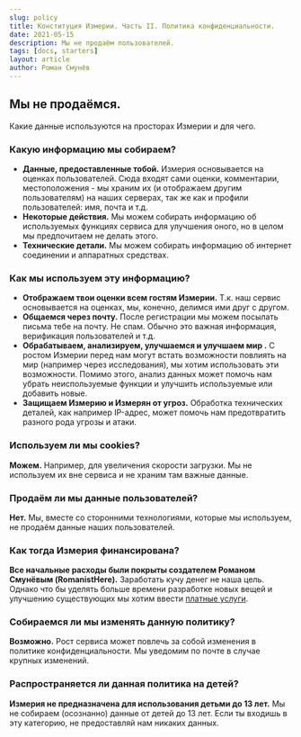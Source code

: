 ```yaml
---
slug: policy
title: Конституция Измерии. Часть II. Политика конфиденциальности.
date: 2021-05-15
description: Мы не продаём пользователей.
tags: [docs, starters]
layout: article
author: Роман Смунёв
---
```


<script>
    import Summary from "$lib/components/Blog/Article/Summary.svelte";
</script>

## Мы не продаёмся.
Какие данные используются на просторах Измерии и для чего.

<Summary
    text="Мы собираем и храним только данные, которые ты предоставляешь нам (плюс некоторые технические вещи) и используем их исключительно внутри сервиса."
/>

### Какую информацию мы собираем?
- **Данные, предоставленные тобой.** Измерия основывается на оценках пользователей. Сюда входят сами оценки, комментарии, местоположения - мы храним их (и отображаем другим пользователям) на наших серверах, так же как и профили пользователей: имя, почта и т.д.
- **Некоторые действия.** Мы можем собирать информацию об используемых функциях сервиса для улучшения оного, но в целом мы предпочитаем не делать этого.
- **Технические детали.** Мы можем собирать информацию об интернет соединении и аппаратных средствах.

### Как мы используем эту информацию?
- **Отображаем твои оценки всем гостям Измерии.** Т.к. наш сервис основывается на оценках, мы, конечно, делимся ими друг с другом.
- **Общаемся через почту.** После регистрации мы можем посылать письма тебе на почту. Не спам. Обычно это важная информация, верификация пользователей и т.д.
- **Обрабатываем, анализируем, улучшаемся и улучшаем мир .** С ростом Измерии перед нам могут встать возможности повлиять на мир (например через исследования), мы хотим использовать эти возможности. Помимо этого, анализ данных может помочь нам убрать неиспользуемые функции и улучшить используемые или добавить новые.
- **Защищаем Измерию и Измерян от угроз.** Обработка технических деталей, как например IP-адрес, может помочь нам предотвратить разного рода угрозы и атаки.

### Используем ли мы cookies?
**Можем.** Например, для увеличения скорости загрузки. Мы не используем их вне сервиса и не храним там важные данные.

### Продаём ли мы данные пользователей?
**Нет.** Мы, вместе со сторонними технологиями, которые мы используем, не продаём данные наших пользователей.

### Как тогда Измерия финансирована?
**Все начальные расходы были покрыты создателем Романом Смунёвым (RomanistHere).** Заработать кучу денег не наша цель. Однако что бы уделять больше времени разработке новых вещей и улучшению существующих мы хотим ввести <a href="../paid-options/" class="article__link">платные услуги</a>.

### Собираемся ли мы изменять данную политику?
**Возможно.** Рост сервиса может повлечь за собой изменения в политике конфиденциальности. Мы уведомим по почте в случае крупных изменений.

### Распространяется ли данная политика на детей?
**Измерия не предназначена для использования детьми до 13 лет.** Мы не собираем (осознанно) данные от детей до 13 лет. Если ты входишь в эту категорию, не предоставляй нам никаких данных.
